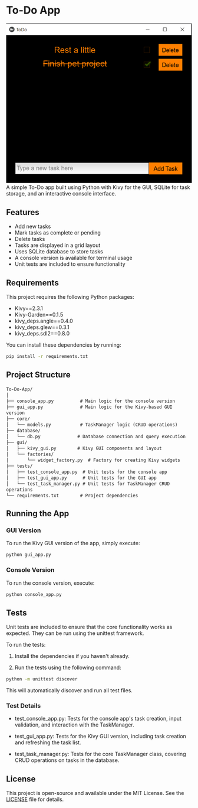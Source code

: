 # To-Do App

![Screenshot](assets/screenshot.png)
A simple To-Do app built using Python with Kivy for the GUI, SQLite for task storage, and an interactive console interface.

## Features

- Add new tasks
- Mark tasks as complete or pending
- Delete tasks
- Tasks are displayed in a grid layout
- Uses SQLite database to store tasks
- A console version is available for terminal usage
- Unit tests are included to ensure functionality

## Requirements

This project requires the following Python packages:

- Kivy==2.3.1
- Kivy-Garden==0.1.5
- kivy_deps.angle==0.4.0
- kivy_deps.glew==0.3.1
- kivy_deps.sdl2==0.8.0

You can install these dependencies by running:

```bash
pip install -r requirements.txt
```
## Project Structure

```
To-Do-App/
│
├── console_app.py          # Main logic for the console version
├── gui_app.py              # Main logic for the Kivy-based GUI version
├── core/
│   └── models.py           # TaskManager logic (CRUD operations)
├── database/
│   └── db.py              # Database connection and query execution
├── gui/
│   ├── kivy_gui.py        # Kivy GUI components and layout
│   └── factories/
│       └── widget_factory.py  # Factory for creating Kivy widgets
├── tests/
│   ├── test_console_app.py  # Unit tests for the console app
│   ├── test_gui_app.py      # Unit tests for the GUI app
│   └── test_task_manager.py # Unit tests for TaskManager CRUD operations
└── requirements.txt        # Project dependencies
```

## Running the App
### GUI Version
To run the Kivy GUI version of the app, simply execute:
```bash
python gui_app.py
```
### Console Version
To run the console version, execute:
```bash
python console_app.py
```
## Tests
Unit tests are included to ensure that the core functionality works as expected. They can be run using the unittest framework.

To run the tests:

1. Install the dependencies if you haven't already.

2. Run the tests using the following command:
```bash
python -m unittest discover
```
This will automatically discover and run all test files.
### Test Details
- test_console_app.py: Tests for the console app's task creation, input validation, and interaction with the TaskManager.

- test_gui_app.py: Tests for the Kivy GUI version, including task creation and refreshing the task list.

- test_task_manager.py: Tests for the core TaskManager class, covering CRUD operations on tasks in the database.

## License

This project is open-source and available under the MIT License. See the [LICENSE](LICENSE) file for details.

